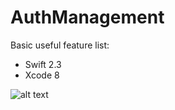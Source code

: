# AuthManagement

Basic useful feature list:

 * Swift 2.3
 * Xcode 8
 
 ![alt text](https://files.jandi.com/files-private/11444574/52b710512f1317b69b7064a99ff3f1da.png)
 
